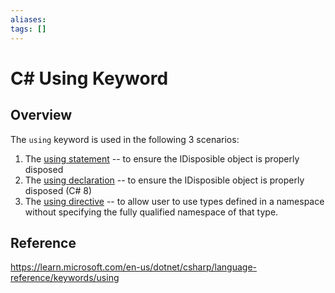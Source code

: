 ```yaml
---
aliases: 
tags: []
---
```


# C\# Using Keyword

## Overview

The `using` keyword is used in the following 3 scenarios:

1. The [using statement](https://learn.microsoft.com/en-us/dotnet/csharp/language-reference/statements/using) -- to ensure the IDisposible object is properly disposed
2. The [using declaration](https://learn.microsoft.com/en-us/dotnet/csharp/language-reference/proposals/csharp-8.0/using#using-declaration) -- to ensure the IDisposible object is properly disposed (C\# 8)
3. The [using directive](https://learn.microsoft.com/en-us/dotnet/csharp/language-reference/keywords/using-directive) -- to allow user to use types defined in a namespace without specifying the fully qualified namespace of that type.

## Reference

https://learn.microsoft.com/en-us/dotnet/csharp/language-reference/keywords/using
